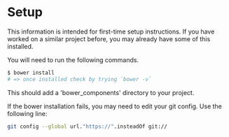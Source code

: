 # Setup

This information is intended for first-time setup instructions. If you have worked on a similar project before, you may already have some of this installed.

You will need to run the following commands.

```bash
$ bower install
# => once installed check by trying `bower -v`
```

This should add a 'bower_components' directory to your project.

If the bower installation fails, you may need to edit your git config. Use the following line:

```bash
git config --global url."https://".insteadOf git://
```
